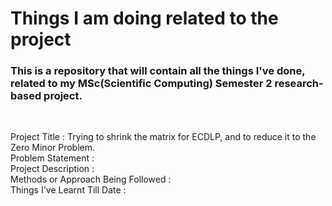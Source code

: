 # Things I am doing related to the project
### This is a repository that will contain all the things I've done, related to my MSc(Scientific Computing) Semester 2 research-based project.
<br/>

Project Title : Trying to shrink the matrix for ECDLP, and to reduce it to the Zero Minor Problem.
<br/>Problem Statement : 
<br/>Project Description : 
<br/>Methods or Approach Being Followed : 
<br/>Things I've Learnt Till Date : 